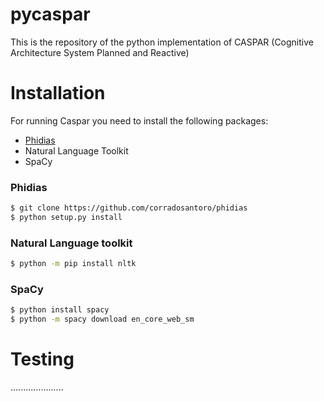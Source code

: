 # pycaspar

This is the repository of the python implementation of CASPAR (Cognitive Architecture System Planned and Reactive)

# Installation

For running Caspar you need to install the following packages:

* [Phidias](https://github.com/corradosantoro/phidias) 
* Natural Language Toolkit
* SpaCy


### Phidias

```sh
$ git clone https://github.com/corradosantoro/phidias
$ python setup.py install
```

### Natural Language toolkit
```sh
$ python -m pip install nltk
```

### SpaCy

```sh
$ python install spacy
$ python -m spacy download en_core_web_sm
```

# Testing

.....................


